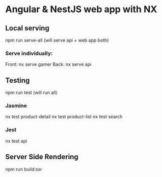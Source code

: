 

# Angular & NestJS web app with NX

## Local serving
npm run serve-all (will serve api + web app both)

### Serve individually:

Front: nx serve gamer 
Back: nx serve api

## Testing
npm run test (will run all)
### Jasmine
nx test product-detail
nx test product-list
nx test search

### Jest

nx test api

## Server Side Rendering
npm run build:ssr